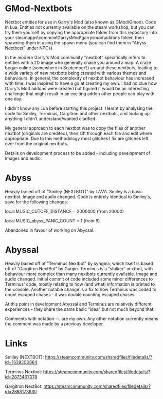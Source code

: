 # GMod-Nextbots
Nextbot entities for use in Garry's Mod (also known as GMod/Gmod). Code in Lua. Entities not currently available on the steam workshop, but you can try them yourself by copying the appropriate folder from this repository into your steamapps\common\GarrysMod\garrysmod\addons folder, then spawning them in using the spawn menu (you can find them in "Abyss Nextbots" under NPCs).

In the modern Garry's Mod community "nextbot" specifically refers to entities with a 2D image who generally chase you around a map. A craze began online (somewhere in September?) around these nextbots, leading to a wide variety of new nextbots being created with various themes and behaviours. In general, the complexity of nextbot behaviour has increased with time. I was inspired to have a go at creating my own. I had no clue how Garry's Mod addons were created but figured it would be an interesting challenge that might result in an exciting addon other people can play with one day.

I didn't know any Lua before starting this project. I learnt by analysing the code for Smiley, Terminus, Gargitron and other nextbots, and looking up anything I didn't understand/wanted clarified.

My general approach to each nextbot was to copy the files of another nextbot (originals are credited), then sift through each file and edit where appropriate. Due to this methodology most glitches I fix are glitches left over from the original nextbots.

Details on development process to be added - including development of images and audio.

# Abyss
Heavily based off of "Smiley (NEXTBOT)" by 󠀡󠀡LΛVΛ. Smiley is a basic nextbot. Image and audio changed. Code is entirely identical to Smiley's, save for the following changes:

local MUSIC_CUTOFF_DISTANCE = 2000000 (from 20000)

local MUSIC_abyss_PANIC_COUNT = 1 (from 8)

Abandoned in favour of working on Abyssal.

# Abyssal
Heavily based off of "Terminus Nextbot" by syhgma, which itself is based off of "Gargitron NextBot" by Gargin. Terminus is a "stalker" nextbot, with behaviour more complex than many nextbots currently available. Image and audio changed. Initial commit of code included some minor differences to Terminus' code, mostly relating to how (and what) information is printed to the console. Another notable change is a fix to how Terminus was coded to count escaped chases - it was double counting escaped chases.

At this point in development Abyssal and Terminus are relatively different experiences - they share the same basic "idea" but not much beyond that.

Comments with notation --. are my own. Any other notation currently means the comment was made by a previous developer.

# Links

Smiley (NEXTBOT): https://steamcommunity.com/sharedfiles/filedetails/?id=1639300664

Terminus Nextbot: https://steamcommunity.com/sharedfiles/filedetails/?id=2873467078

Gargitron NextBot: https://steamcommunity.com/sharedfiles/filedetails/?id=2868173930
